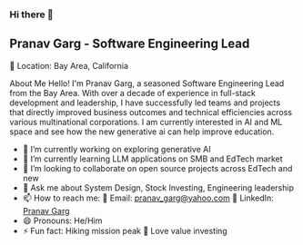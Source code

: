 ### Hi there 👋
## Pranav Garg - Software Engineering Lead
📍 Location: Bay Area, California

About Me
Hello! I'm Pranav Garg, a seasoned Software Engineering Lead from the Bay Area. With over a decade of experience in full-stack development and leadership, I have successfully led teams and projects that directly improved business outcomes and technical efficiencies across various multinational corporations. I am currently interested in AI and ML space and see how the new generative ai can help improve education.

- 🔭 I’m currently working on exploring generative AI
- 🌱 I’m currently learning LLM applications on SMB and EdTech market
- 👯 I’m looking to collaborate on open source projects across EdTech and new 
- 💬 Ask me about System Design, Stock Investing, Engineering leadership
- 📫 How to reach me: 📧 Email: [pranav_garg@yahoo.com](mailto:pranav_garg@yahoo.com)
                    🔗 LinkedIn: [Pranav Garg](https://www.linkedin.com/in/garg-pranav)
- 😄 Pronouns: He/Him
- ⚡ Fun fact: Hiking mission peak 🥾
              Love value investing
